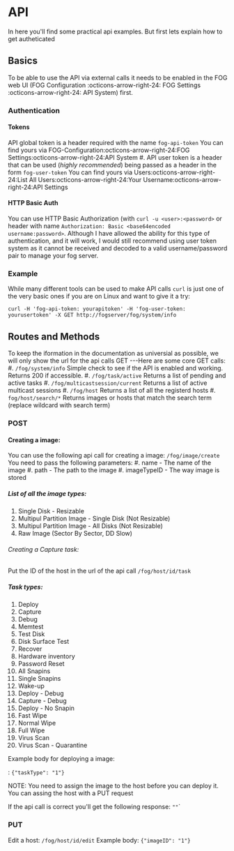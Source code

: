 # API

In here you'll find some practical api examples. But first lets explain
how to get autheticated

## Basics

To be able to use the API via external calls it needs to be enabled in
the FOG web UI (FOG Configuration :octicons-arrow-right-24: FOG Settings :octicons-arrow-right-24: API System)
first.

### Authentication

#### Tokens

API global token is a header required with the name `fog-api-token`
You can find yours via FOG-Configuration:octicons-arrow-right-24:FOG Settings:octicons-arrow-right-24:API System #.
API user token is a header that can be used (*highly recommended*) being
passed as a header in the form `fog-user-token` You can find yours via
Users:octicons-arrow-right-24:List All Users:octicons-arrow-right-24:Your Username:octicons-arrow-right-24:API Settings

#### HTTP Basic Auth

You can use HTTP Basic Authorization (with `curl -u <user>:<password>`
or header with name
`Authorization: Basic <base64encoded username:password>`. Although I
have allowed the ability for this type of authentication, and it will
work, I would still recommend using user token system as it cannot be
received and decoded to a valid username/password pair to manage your
fog server.

### Example

While many different tools can be used to make API calls `curl` is just
one of the very basic ones if you are on Linux and want to give it a
try:

    curl -H 'fog-api-token: yourapitoken' -H 'fog-user-token: yourusertoken' -X GET http://fogserver/fog/system/info

## Routes and Methods

To keep the iformation in the documentation as universial as possible,
we will only show the url for the api calls GET \-\--Here are some core
GET calls: #. `/fog/system/info` Simple check to see if the API is
enabled and working. Returns 200 if accessible. #. `/fog/task/active`
Returns a list of pending and active tasks #.
`/fog/multicastsession/current` Returns a list of active multicast
sessions #. `/fog/host` Returns a list of all the registerd hosts #.
`fog/host/search/*` Returns images or hosts that match the search term
(replace wildcard with search term)

### POST

#### Creating a image:

You can use the following api call for creating a image:
`/fog/image/create` You need to pass the following parameters: #. name -
The name of the image #. path - The path to the image #. imageTypeID -
The way image is stored

##### List of all the image types:

1.  Single Disk - Resizable
2.  Multipul Partition Image - Single Disk (Not Resizable)
3.  Multipul Partition Image - All Disks (Not Resizable)
4.  Raw Image (Sector By Sector, DD Slow)

###### Creating a Capture task:

Put the ID of the host in the url of the api call `/fog/host/id/task`

##### Task types:

1.  Deploy
2.  Capture
3.  Debug
4.  Memtest
5.  Test Disk
6.  Disk Surface Test
7.  Recover
8.  Hardware inventory
9.  Password Reset
10. All Snapins
11. Single Snapins
12. Wake-up
13. Deploy - Debug
14. Capture - Debug
15. Deploy - No Snapin
16. Fast Wipe
17. Normal Wipe
18. Full Wipe
19. Virus Scan
20. Virus Scan - Quarantine

Example body for deploying a image:

:   `{"taskType": "1"}`

NOTE: You need to assign the image to the host before you can deploy it.
You can assing the host with a PUT request

If the api call is correct you'll get the following response: `""`\`

### PUT

Edit a host: `/fog/host/id/edit` Example body: `{"imageID": "1"}`
